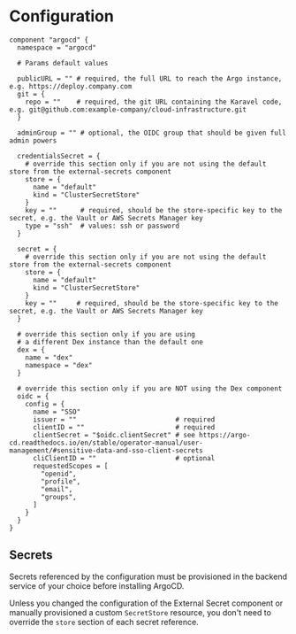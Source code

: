 # Configuration

```hcl
component "argocd" {
  namespace = "argocd"

  # Params default values

  publicURL = "" # required, the full URL to reach the Argo instance, e.g. https://deploy.company.com
  git = {
    repo = ""    # required, the git URL containing the Karavel code, e.g. git@github.com:example-company/cloud-infrastructure.git
  }

  adminGroup = "" # optional, the OIDC group that should be given full admin powers

  credentialsSecret = {
    # override this section only if you are not using the default store from the external-secrets component
    store = {
      name = "default"
      kind = "ClusterSecretStore"
    }
    key = ""      # required, should be the store-specific key to the secret, e.g. the Vault or AWS Secrets Manager key
    type = "ssh"  # values: ssh or password
  }

  secret = {
    # override this section only if you are not using the default store from the external-secrets component
    store = {
      name = "default"
      kind = "ClusterSecretStore"
    }
    key = ""     # required, should be the store-specific key to the secret, e.g. the Vault or AWS Secrets Manager key
  }

  # override this section only if you are using
  # a different Dex instance than the default one
  dex = {
    name = "dex"
    namespace = "dex"
  }

  # override this section only if you are NOT using the Dex component
  oidc = {
    config = {
      name = "SSO"
      issuer = ""                         # required
      clientID = ""                       # required
      clientSecret = "$oidc.clientSecret" # see https://argo-cd.readthedocs.io/en/stable/operator-manual/user-management/#sensitive-data-and-sso-client-secrets
      cliClientID = ""                    # optional
      requestedScopes = [
        "openid",
        "profile",
        "email",
        "groups",
      ]
    }
  }
}
```

## Secrets

Secrets referenced by the configuration must be provisioned in the backend service of your choice before installing ArgoCD. 

Unless you changed the configuration of the External Secret component or manually provisioned a custom `SecretStore` resource, you don't need to override the `store` section of each secret reference.
